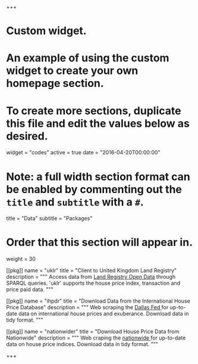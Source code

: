+++
# Custom widget.
# An example of using the custom widget to create your own homepage section.
# To create more sections, duplicate this file and edit the values below as desired.
widget = "codes"
active = true
date = "2016-04-20T00:00:00"

# Note: a full width section format can be enabled by commenting out the `title` and `subtitle` with a `#`.
title = "Data"
subtitle = "Packages"

# Order that this section will appear in.
weight = 30

[[pkg]]
  name = "uklr"
  title =  "Client to United Kingdom Land Registry"
  description = """
  Access data from [Land Registry Open Data](https://landregistry.data.gov.uk/) through SPARQL queries. 'uklr' supports the house price index, transaction and price paid data.
  """

[[pkg]]
  name = "ihpdr"
  title =  "Download Data from the International House Price Database"
  description = """
  Web scraping the <a href = "https://www.dallasfed.org" target="_blank">Dallas Fed </a> for up-to-date data on international house prices and exuberance. Download data in tidy format.
  """

[[pkg]]
  name = "nationwider"
  title =  "Download House Price Data from Nationwide"
  description = """
  Web craping the <a href="https://www.nationwide.co.uk/" target="_blank">nationwide </a> for up-to-date data on house price indices. Download data in tidy format.
  """

+++
  

